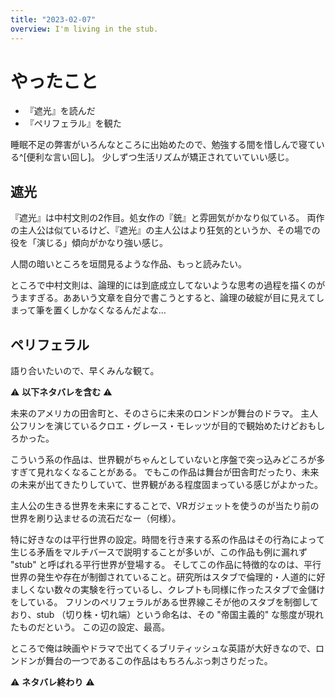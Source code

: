 ```yaml
---
title: "2023-02-07"
overview: I'm living in the stub.
---
```


# やったこと

- 『遮光』を読んだ
- 『ペリフェラル』を観た

睡眠不足の弊害がいろんなところに出始めたので、勉強する間を惜しんで寝ている^[便利な言い回し]。
少しずつ生活リズムが矯正されていていい感じ。

## 遮光

『遮光』は中村文則の2作目。処女作の『銃』と雰囲気がかなり似ている。
両作の主人公は似ているけど、『遮光』の主人公はより狂気的というか、その場での役を「演じる」傾向がかなり強い感じ。

人間の暗いところを垣間見るような作品、もっと読みたい。

ところで中村文則は、論理的には到底成立してないような思考の過程を描くのがうますぎる。ああいう文章を自分で書こうとすると、論理の破綻が目に見えてしまって筆を置くしかなくなるんだよな...

## ペリフェラル

語り合いたいので、早くみんな観て。

:warning: **以下ネタバレを含む** :warning:

未来のアメリカの田舎町と、そのさらに未来のロンドンが舞台のドラマ。
主人公フリンを演じているクロエ・グレース・モレッツが目的で観始めたけどおもしろかった。

こういう系の作品は、世界観がちゃんとしていないと序盤で突っ込みどころが多すぎて見れなくなることがある。
でもこの作品は舞台が田舎町だったり、未来の未来が出てきたりしていて、世界観がある程度固まっている感じがよかった。

主人公の生きる世界を未来にすることで、VRガジェットを使うのが当たり前の世界を刷り込ませるの流石だなー（何様）。

特に好きなのは平行世界の設定。時間を行き来する系の作品はその行為によって生じる矛盾をマルチバースで説明することが多いが、この作品も例に漏れず
"stub" と呼ばれる平行世界が登場する。
そしてこの作品に特徴的なのは、平行世界の発生や存在が制御されていること。研究所はスタブで倫理的・人道的に好ましくない数々の実験を行っているし、クレプトも同様に作ったスタブで金儲けをしている。
フリンのペリフェラルがある世界線こそが他のスタブを制御しており、stub
（切り株・切れ端）という命名は、その "帝国主義的" な態度が現れたものだという。
この辺の設定、最高。

ところで俺は映画やドラマで出てくるブリティッシュな英語が大好きなので、ロンドンが舞台の一つであるこの作品はもちろんぶっ刺さりだった。

:warning: **ネタバレ終わり** :warning:
